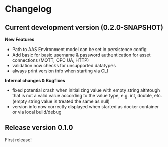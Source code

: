 # Changelog

## Current development version (0.2.0-SNAPSHOT)

**New Features**
*   Path to AAS Environment model can be set in persistence config
*   Add basic for basic username & password authentication for asset connections (MQTT, OPC UA, HTTP)
*   validation now checks for unsupported datatypes
*   always print version info when starting via CLI

**Internal changes & Bugfixes**
*   fixed potential crash when initializing value with empty string althtough that is not a valid value according to the value type, e.g. int, double, etc. (empty string value is treated the same as null)
*   version info now correctly displayed when started as docker container or via local build/debug

## Release version 0.1.0

First release!
